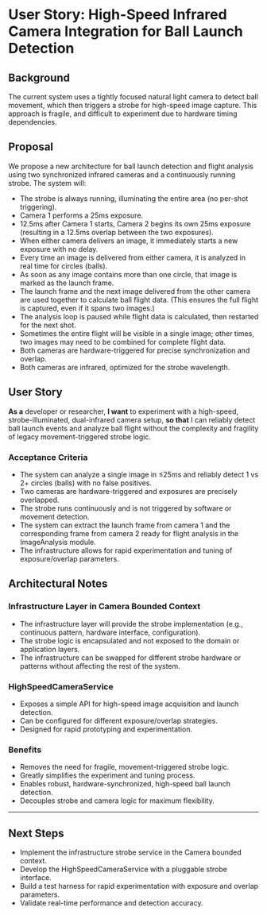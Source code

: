 # User Story: High-Speed Infrared Camera Integration for Ball Launch Detection

## Background

The current system uses a tightly focused natural light camera to detect ball movement, which then triggers a strobe for high-speed image capture. This approach is fragile, and difficult to experiment due to hardware timing dependencies.


## Proposal

We propose a new architecture for ball launch detection and flight analysis using two synchronized infrared cameras and a continuously running strobe. The system will:

- The strobe is always running, illuminating the entire area (no per-shot triggering).
- Camera 1 performs a 25ms exposure.
- 12.5ms after Camera 1 starts, Camera 2 begins its own 25ms exposure (resulting in a 12.5ms overlap between the two exposures).
- When either camera delivers an image, it immediately starts a new exposure with no delay.
- Every time an image is delivered from either camera, it is analyzed in real time for circles (balls).
- As soon as any image contains more than one circle, that image is marked as the launch frame.
- The launch frame and the next image delivered from the other camera are used together to calculate ball flight data. (This ensures the full flight is captured, even if it spans two images.)
- The analysis loop is paused while flight data is calculated, then restarted for the next shot.
- Sometimes the entire flight will be visible in a single image; other times, two images may need to be combined for complete flight data.
- Both cameras are hardware-triggered for precise synchronization and overlap.
- Both cameras are infrared, optimized for the strobe wavelength.

## User Story

**As a** developer or researcher,
**I want** to experiment with a high-speed, strobe-illuminated, dual-infrared camera setup,
**so that** I can reliably detect ball launch events and analyze ball flight without the complexity and fragility of legacy movement-triggered strobe logic.

### Acceptance Criteria
- The system can analyze a single image in ≤25ms and reliably detect 1 vs 2+ circles (balls) with no false positives.
- Two cameras are hardware-triggered and exposures are precisely overlapped.
- The strobe runs continuously and is not triggered by software or movement detection.
- The system can extract the launch frame from camera 1 and the corresponding frame from camera 2 ready for flight analysis in the ImageAnalysis module.
- The infrastructure allows for rapid experimentation and tuning of exposure/overlap parameters.

## Architectural Notes

### Infrastructure Layer in Camera Bounded Context
- The infrastructure layer will provide the strobe implementation (e.g., continuous pattern, hardware interface, configuration).
- The strobe logic is encapsulated and not exposed to the domain or application layers.
- The infrastructure can be swapped for different strobe hardware or patterns without affecting the rest of the system.

### HighSpeedCameraService
- Exposes a simple API for high-speed image acquisition and launch detection.
- Can be configured for different exposure/overlap strategies.
- Designed for rapid prototyping and experimentation.

### Benefits
- Removes the need for fragile, movement-triggered strobe logic.
- Greatly simplifies the experiment and tuning process.
- Enables robust, hardware-synchronized, high-speed ball launch detection.
- Decouples strobe and camera logic for maximum flexibility.

---

## Next Steps
- Implement the infrastructure strobe service in the Camera bounded context.
- Develop the HighSpeedCameraService with a pluggable strobe interface.
- Build a test harness for rapid experimentation with exposure and overlap parameters.
- Validate real-time performance and detection accuracy.

